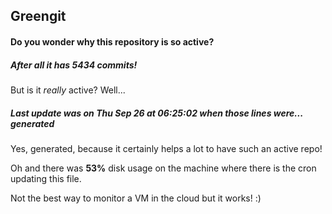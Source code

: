 ## Greengit

#### Do you wonder why this repository is so active?

##### After all it has 5434 commits!

But is it *really* active? Well...

##### Last update was on Thu Sep 26 at 06:25:02 when those lines were... generated

Yes, generated, because it certainly helps a lot to have such an active repo!

Oh and there was **53%** disk usage on the machine
where there is the cron updating this file.

Not the best way to monitor a VM in the cloud but it works! :)
